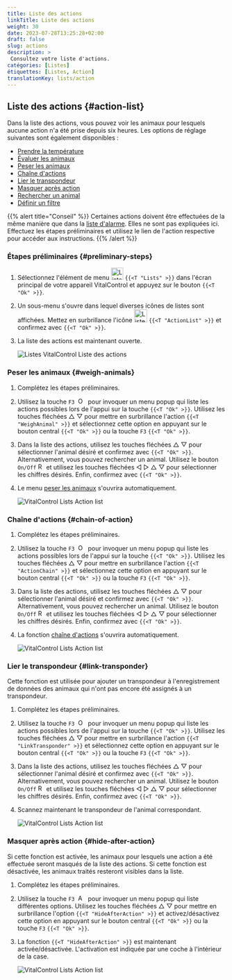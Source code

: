 ```yaml
---
title: Liste des actions
linkTitle: Liste des actions
weight: 30
date: 2023-07-28T13:25:28+02:00
draft: false
slug: actions
description: >
 Consultez votre liste d'actions.
catégories: [Listes]
étiquettes: [Listes, Action]
translationKey: lists/action
---
```

## Liste des actions {#action-list}

Dans la liste des actions, vous pouvez voir les animaux pour lesquels aucune action n'a été prise depuis six heures. Les options de réglage suivantes sont également disponibles :

- [Prendre la température](../alarm/#take-temperature)
- [Évaluer les animaux](../alarm/#rate-animal)
- [Peser les animaux](#weigh-animals)
- [Chaîne d'actions](#chain-of-action)
- [Lier le transpondeur](#link-transponder)
- [Masquer après action](#hide-after-action)
- [Rechercher un animal](../alarm/#search-animal)
- [Définir un filtre](../alarm/#set-filter)

{{% alert title="Conseil" %}}
Certaines actions doivent être effectuées de la même manière que dans la [liste d'alarme](../alarm). Elles ne sont pas expliquées ici. Effectuez les étapes préliminaires et utilisez le lien de l'action respective pour accéder aux instructions.
{{% /alert %}}

### Étapes préliminaires {#preliminary-steps}

1. Sélectionnez l'élément de menu <img src="/icons/main/lists.svg" width="28" align="bottom" alt="Listes" />  `{{<T "Lists" >}}` dans l'écran principal de votre appareil VitalControl et appuyez sur le bouton `{{<T "Ok" >}}`.

2. Un sous-menu s'ouvre dans lequel diverses icônes de listes sont affichées. Mettez en surbrillance l'icône <img src="/icons/lists/actionlist.svg" width="30" align="bottom" alt="Liste des actions" /> `{{<T "ActionList" >}}` et confirmez avec `{{<T "Ok" >}}`.

3. La liste des actions est maintenant ouverte.

   ![Listes VitalControl Liste des actions](../images/firststeps3.png "Étapes préliminaires")

### Peser les animaux {#weigh-animals}

1. Complétez les étapes préliminaires.

2. Utilisez la touche `F3` &nbsp;<img src="/icons/footer/open-popup.svg" width="15" align="bottom" alt="Ouvrir le popup" />&nbsp; pour invoquer un menu popup qui liste les actions possibles lors de l'appui sur la touche `{{<T "Ok" >}}`. Utilisez les touches fléchées △ ▽ pour mettre en surbrillance l'action `{{<T "WeighAnimal" >}}` et sélectionnez cette option en appuyant sur le bouton central `{{<T "Ok" >}}` ou la touche `F3` `{{<T "Ok" >}}`.

3. Dans la liste des actions, utilisez les touches fléchées △ ▽ pour sélectionner l'animal désiré et confirmez avec `{{<T "Ok" >}}`. Alternativement, vous pouvez rechercher un animal. Utilisez le bouton `On/Off` <img src="/icons/footer/search.svg" width="15" align="bottom" alt="Rechercher" /> et utilisez les touches fléchées ◁ ▷ △ ▽ pour sélectionner les chiffres désirés. Enfin, confirmez avec `{{<T "Ok" >}}`.

4. Le menu [peser les animaux](../../actions/record-weight/) s'ouvrira automatiquement.

   ![VitalControl Lists Action list](../images/weightanimals.png "Peser les animaux")

### Chaîne d'actions {#chain-of-action}

1. Complétez les étapes préliminaires.

2. Utilisez la touche `F3` &nbsp;<img src="/icons/footer/open-popup.svg" width="15" align="bottom" alt="Ouvrir le menu popup" />&nbsp; pour invoquer un menu popup qui liste les actions possibles lors de l'appui sur la touche `{{<T "Ok" >}}`. Utilisez les touches fléchées △ ▽ pour mettre en surbrillance l'action `{{<T "ActionChain" >}}` et sélectionnez cette option en appuyant sur le bouton central `{{<T "Ok" >}}` ou la touche `F3` `{{<T "Ok" >}}`.

3. Dans la liste des actions, utilisez les touches fléchées △ ▽ pour sélectionner l'animal désiré et confirmez avec `{{<T "Ok" >}}`. Alternativement, vous pouvez rechercher un animal. Utilisez le bouton `On/Off` <img src="/icons/footer/search.svg" width="15" align="bottom" alt="Recherche" /> et utilisez les touches fléchées ◁ ▷ △ ▽ pour sélectionner les chiffres désirés. Enfin, confirmez avec `{{<T "Ok" >}}`.

4. La fonction [chaîne d'actions](../../chain-of-actions) s'ouvrira automatiquement.

   ![VitalControl Lists Action list](../images/chainofaction.png "Chaîne d'actions")

### Lier le transpondeur {#link-transponder}

Cette fonction est utilisée pour ajouter un transpondeur à l'enregistrement de données des animaux qui n'ont pas encore été assignés à un transpondeur.

1. Complétez les étapes préliminaires.

2. Utilisez la touche `F3` &nbsp;<img src="/icons/footer/open-popup.svg" width="15" align="bottom" alt="Ouvrir le menu popup" />&nbsp; pour invoquer un menu popup qui liste les actions possibles lors de l'appui sur la touche `{{<T "Ok" >}}`. Utilisez les touches fléchées △ ▽ pour mettre en surbrillance l'action `{{<T "LinkTransponder" >}}` et sélectionnez cette option en appuyant sur le bouton central `{{<T "Ok" >}}` ou la touche `F3` `{{<T "Ok" >}}`.

3. Dans la liste des actions, utilisez les touches fléchées △ ▽ pour sélectionner l'animal désiré et confirmez avec `{{<T "Ok" >}}`. Alternativement, vous pouvez rechercher un animal. Utilisez le bouton `On/Off` <img src="/icons/footer/search.svg" width="15" align="bottom" alt="Recherche" /> et utilisez les touches fléchées ◁ ▷ △ ▽ pour sélectionner les chiffres désirés. Enfin, confirmez avec `{{<T "Ok" >}}`.

4. Scannez maintenant le transpondeur de l'animal correspondant.

   ![VitalControl Lists Action list](../images/linktransponder.png "Lier le transpondeur")

### Masquer après action {#hide-after-action}

Si cette fonction est activée, les animaux pour lesquels une action a été effectuée seront masqués de la liste des actions. Si cette fonction est désactivée, les animaux traités resteront visibles dans la liste.

1. Complétez les étapes préliminaires.

2. Utilisez la touche `F3` &nbsp;<img src="/icons/footer/open-popup.svg" width="15" align="bottom" alt="Actions" />&nbsp; pour invoquer un menu popup qui liste différentes options. Utilisez les touches fléchées △ ▽ pour mettre en surbrillance l'option `{{<T "HideAfterAction" >}}` et activez/désactivez cette option en appuyant sur le bouton central `{{<T "Ok" >}}` ou la touche `F3` `{{<T "Ok" >}}`.

3. La fonction `{{<T "HideAfterAction" >}}` est maintenant activée/désactivée. L'activation est indiquée par une coche à l'intérieur de la case.

   ![VitalControl Lists Action list](../images/hideafteraction.png "Masquer après action")
